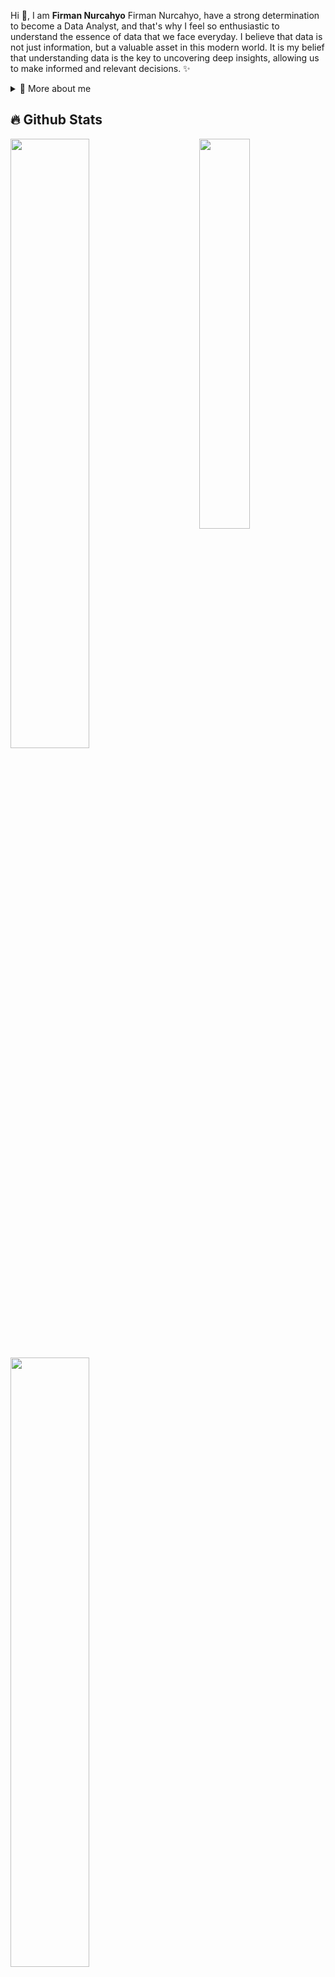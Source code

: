 Hi 👋, I am **Firman Nurcahyo** Firman Nurcahyo, have a strong determination to become a Data Analyst, and that's why I feel so enthusiastic to understand the essence of data that we face everyday. I believe that data is not just information, but a valuable asset in this modern world. It is my belief that understanding data is the key to uncovering deep insights, allowing us to make informed and relevant decisions. ✨

<div>
<details>
  <summary>🧑 More about me</summary>

- 🔭 I’m currently on a journey to build **great** things

- 🌱 I’m currently learning **everything** 🤓

- 🤝 I’m looking for help with **finding projects to contribute to!**

- 👨‍💻 All of my projects are available at [EverdD](https://everdd.github.io)

- 📫 Reach me out at **firman.cahyo.369@gmail.com**

</details>
  
</p>
  
<!--
<details>
  <summary>📕 Blog Posts</summary>
  <br />
</details>
</div>
-->

## 🔥 Github Stats

<img align="right" width="40%" src="https://i.imgur.com/TRgNJD2.png"/>

  <a href="https://github.com/EverdD"><img width="50%" src="https://github-readme-stats.vercel.app/api?username=EverdD&theme=radical&title_color=ff3068?"></a>
  <a href="https://github.com/EverdD"><img width="50%" src="http://github-readme-streak-stats.herokuapp.com/?user=EverdD&theme=radical&date_format=M%20j%5B%2C%20Y%5D&ring=ff3068&fire=ff3068&sideNums=ff3068"></a>

<!--![Firman Nurcahyo github stats](https://github-readme-stats.vercel.app/api?username=EverdD&show_icons=true&hide_border=true)&nbsp;&nbsp;-->
![Firman Nurcahyo Language stats](https://github-readme-stats-eight-theta.vercel.app/api/top-langs/?username=EverdD&layout=compact&langs_count=8&hide_border=true)
<br/>
